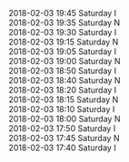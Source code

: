 2018-02-03 19:45 Saturday  I  
2018-02-03 19:35 Saturday  N  
2018-02-03 19:30 Saturday  I  
2018-02-03 19:15 Saturday  N  
2018-02-03 19:05 Saturday  I  
2018-02-03 19:00 Saturday  N  
2018-02-03 18:50 Saturday  I  
2018-02-03 18:40 Saturday  N  
2018-02-03 18:20 Saturday  I  
2018-02-03 18:15 Saturday  N  
2018-02-03 18:10 Saturday  I  
2018-02-03 18:00 Saturday  N  
2018-02-03 17:50 Saturday  I  
2018-02-03 17:45 Saturday  N  
2018-02-03 17:40 Saturday  I  
